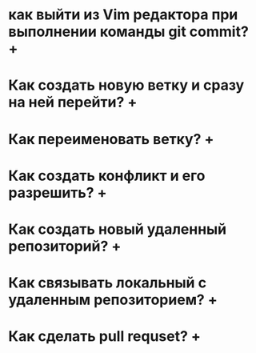 # как выйти из Vim редактора при выполнении команды git commit? +

# Как создать новую ветку и сразу на ней перейти? +

# Как переименовать ветку? +

# Как создать конфликт и его разрешить? +

# Как создать новый удаленный репозиторий? +

# Как связывать локальный с удаленным репозиторием? +

# Как сделать pull requset? +


